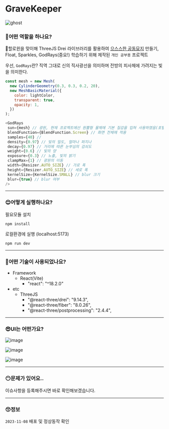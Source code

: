 # GraveKeeper

![ghost](https://github.com/kwb020312/GraveKeeper/assets/46777310/6217e8ef-038d-43c9-81cc-effb81f0e016)

### 🤔어떤 역할을 하나요?

👻할로윈을 맞이해 ThreeJS Drei 라이브러리를 활용하여 [으스스한 공동묘지](https://grave-keeper.vercel.app/) 만들기, Float, Sparkles, GodRays(중요!) 학습하기 위해 제작된 `개인 공부용` 프로젝트

우선, `GodRays`란? 직역 그대로 신의 직사광선을 의미하며 전방의 피사체에 가려지는 빛을 의미한다.

```javascript
const mesh = new Mesh(
  new CylinderGeometry(0.3, 0.3, 0.2, 20),
  new MeshBasicMaterial({
    color: lightColor,
    transparent: true,
    opacity: 1,
  })
);

<GodRays
 sun={mesh} // 광원, 현재 프로젝트에선 원뿔형 물체에 기본 질감을 입혀 사용하였음(포털 내부 최상단 광원)
 blendFunction={BlendFunction.Screen} // 화면 전체에 적용
 samples={40} // 
 density={0.97} // 빛의 밀도, 얼마나 퍼지나
 decay={0.97} // 거리에 따른 눈부심의 감쇠도
 weight={0.6} // 빛의 양
 exposure={0.3} // 노출, 빛의 밝기
 clampMax={1} // 광원의 이동
 width={Resizer.AUTO_SIZE} // 가로 폭
 height={Resizer.AUTO_SIZE} // 세로 폭
 kernelSize={KernelSize.SMALL} // blur 크기
 blur={true} // blur 여부
/>
```

---

### 😊어떻게 실행하나요?

필요모듈 설치
```
npm install
```

로컬환경에 실행 (localhost:5173)
```
npm run dev
```

---

### 🤔어떤 기술이 사용되었나요?

- Framework
  - React(Vite)
    - "react": "^18.2.0"
- etc
  - ThreeJS
    - "@react-three/drei": "9.14.3",
    - "@react-three/fiber": "8.0.26",
    - "@react-three/postprocessing": "2.4.4",

---

### 😎UI는 어떤가요?

![image](https://github.com/kwb020312/GraveKeeper/assets/46777310/b1ce7e68-3485-4330-8398-8815bf74f6a2)

![image](https://github.com/kwb020312/GraveKeeper/assets/46777310/97521142-fca6-42bd-abc2-a8d56da4e812)

![image](https://github.com/kwb020312/GraveKeeper/assets/46777310/99611ab9-ca84-469a-9f62-1bc0ad17797c)

---

### 😶문제가 있어요..

이슈사항을 등록해주시면 바로 확인해보겠습니다.

---

### 😙정보

`2023-11-08` 배포 및 정상동작 확인

